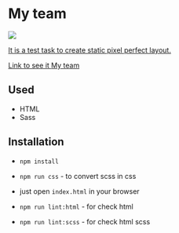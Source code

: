 # My team

<a href="https://github.com/Loresina/myTeamLayoutTest/actions"><img src="https://github.com/Loresina/myTeamLayoutTest/actions/workflows/ci.yml/badge.svg" />

It is a test task to create static pixel perfect layout.

Link to see it [My team](https://my-team-layout-test.vercel.app/)

## Used

- HTML
- Sass

## Installation

- `npm install`
- `npm run css` - to convert scss in css
- just open `index.html` in your browser  

- `npm run lint:html` - for check html
- `npm run lint:scss` -  for check html scss



